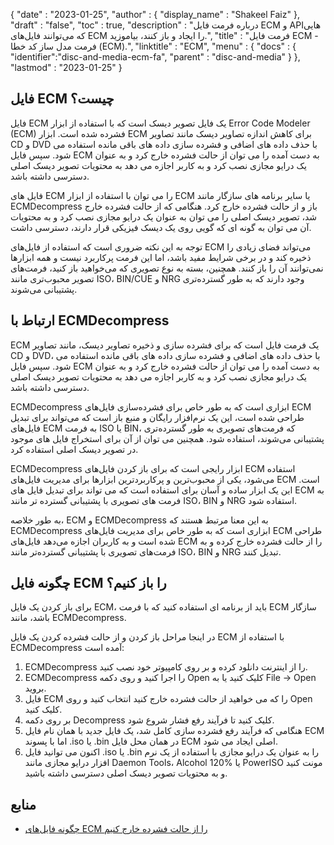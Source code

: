 {
  "date" : "2023-01-25",
  "author" : {
    "display_name" : "Shakeel Faiz"
},
  "draft" : "false",
  "toc" : true,
  "description" : "درباره فرمت فایل ECM و APIهایی که می‌توانند فایل‌های ECM را ایجاد و باز کنند، بیاموزید.",
  "title" : "فرمت فایل ECM - فرمت مدل ساز کد خطا (ECM).",
  "linktitle" : "ECM",
  "menu" : {
    "docs" : {
      "identifier":"disc-and-media-ecm-fa",
      "parent" : "disc-and-media"
}
},
  "lastmod" : "2023-01-25"
}

## فایل ECM چیست؟

فایل ECM یک فایل تصویر دیسک است که با استفاده از ابزار Error Code Modeler (ECM) فشرده شده است. ابزار ECM برای کاهش اندازه تصاویر دیسک مانند تصاویر CD و DVD با حذف داده های اضافی و فشرده سازی داده های باقی مانده استفاده می شود. سپس فایل ECM به دست آمده را می توان از حالت فشرده خارج کرد و به عنوان یک درایو مجازی نصب کرد و به کاربر اجازه می دهد به محتویات تصویر دیسک اصلی دسترسی داشته باشد.

فایل های ECM را می توان با استفاده از ابزار ECM یا سایر برنامه های سازگار مانند ECMDecompress باز و از حالت فشرده خارج کرد. هنگامی که از حالت فشرده خارج شد، تصویر دیسک اصلی را می توان به عنوان یک درایو مجازی نصب کرد و به محتویات آن می توان به گونه ای که گویی روی یک دیسک فیزیکی قرار دارند، دسترسی داشت.

توجه به این نکته ضروری است که استفاده از فایل‌های ECM می‌تواند فضای زیادی را ذخیره کند و در برخی شرایط مفید باشد، اما این فرمت پرکاربرد نیست و همه ابزارها نمی‌توانند آن را باز کنند. همچنین، بسته به نوع تصویری که می‌خواهید باز کنید، فرمت‌های تصویر محبوب‌تری مانند ISO، BIN/CUE و NRG وجود دارند که به طور گسترده‌تری پشتیبانی می‌شوند.

## ارتباط با ECMDecompress

ECM یک فرمت فایل است که برای فشرده سازی و ذخیره تصاویر دیسک، مانند تصاویر CD و DVD، با حذف داده های اضافی و فشرده سازی داده های باقی مانده استفاده می شود. سپس فایل ECM به دست آمده را می توان از حالت فشرده خارج کرد و به عنوان یک درایو مجازی نصب کرد و به کاربر اجازه می دهد به محتویات تصویر دیسک اصلی دسترسی داشته باشد.

ECMDecompress ابزاری است که به طور خاص برای فشرده‌سازی فایل‌های ECM طراحی شده است، این یک نرم‌افزار رایگان و منبع باز است که می‌تواند برای تبدیل فایل‌های ECM به فرمت ISO یا BIN، که فرمت‌های تصویری به طور گسترده‌تری پشتیبانی می‌شوند، استفاده شود. همچنین می توان از آن برای استخراج فایل های موجود در تصویر دیسک اصلی استفاده کرد.

ECMDecompress ابزار رایجی است که برای باز کردن فایل‌های ECM استفاده می‌شود، یکی از محبوب‌ترین و پرکاربردترین ابزارها برای مدیریت فایل‌های ECM است. این یک ابزار ساده و آسان برای استفاده است که می تواند برای تبدیل فایل های ECM به فرمت های تصویری با پشتیبانی گسترده تر مانند ISO، BIN و NRG استفاده شود.

به طور خلاصه، ECM و ECMDecompress به این معنا مرتبط هستند که ECMDecompress ابزاری است که به طور خاص برای مدیریت فایل‌های ECM طراحی شده است و به کاربران اجازه می‌دهد فایل‌های ECM را از حالت فشرده خارج کرده و به فرمت‌های تصویری با پشتیبانی گسترده‌تر مانند ISO، BIN و NRG تبدیل کنند.

## چگونه فایل ECM را باز کنیم؟

برای باز کردن یک فایل ECM، باید از برنامه ای استفاده کنید که با فرمت ECM سازگار باشد، مانند ECMDecompress.

در اینجا مراحل باز کردن و از حالت فشرده کردن یک فایل ECM با استفاده از ECMDecompress آمده است:

1. ECMDecompress را از اینترنت دانلود کرده و بر روی کامپیوتر خود نصب کنید.
2. ECMDecompress را اجرا کنید و روی دکمه Open کلیک کنید یا به File -> Open بروید.
3. فایل ECM را که می خواهید از حالت فشرده خارج کنید انتخاب کنید و روی Open کلیک کنید.
4. بر روی دکمه Decompress کلیک کنید تا فرآیند رفع فشار شروع شود.
5. هنگامی که فرآیند رفع فشرده سازی کامل شد، یک فایل جدید با همان نام فایل ECM اما با پسوند .iso یا .bin در همان محل فایل ECM اصلی ایجاد می شود.
6. اکنون می توانید فایل .iso یا .bin را به عنوان یک درایو مجازی با استفاده از یک نرم افزار درایو مجازی مانند Daemon Tools، Alcohol 120% یا PowerISO مونت کنید و به محتویات تصویر دیسک اصلی دسترسی داشته باشید.

## منابع
* [چگونه فایل‌های ECM را از حالت فشرده خارج کنیم](https://www.freezenet.ca/guides/compatibility-and-emulation/how-to-decompress-ecm-files-ecm-tools/)


